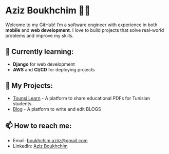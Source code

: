 # Aziz Boukhchim 👨‍💻

Welcome to my GitHub! I’m a software engineer with experience in both **mobile** and **web development**. I love to build projects that solve real-world problems and improve my skills.

## 🌱 Currently learning:
- **Django** for web development
- **AWS** and **CI/CD** for deploying projects

## 🚀 My Projects:
- [Tounsi Learn](https://github.com/Aziz-boukhchim/tounsiLearn) - A platform to share educational PDFs for Tunisian students.
- [Blog](https://github.com/Aziz-boukhchim/fullstack) - A platform to write and edit BLOGS

## 📫 How to reach me:
- Email: boukhchim.aziiz@gmail.com
- LinkedIn: [Aziz Boukhchim](https://www.linkedin.com/in/aziz-boukhchim-662722288/)

